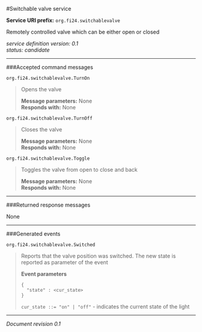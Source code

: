 #Switchable valve service

**Service URI prefix:**    `org.fi24.switchablevalve`

Remotely controlled valve which can be either open or closed

*service definition version: 0.1*  
*status: candidate*

---

###Accepted command messages

`org.fi24.switchablevalve.TurnOn`

> Opens the valve
> 
> **Message parameters:** None  
> **Responds with:** None


`org.fi24.switchablevalve.TurnOff` 

> Closes the valve
> 
>**Message parameters:** None  
>**Responds with:** None

`org.fi24.switchablevalve.Toggle`

> Toggles the valve from open to close and back
> 
>**Message parameters:** None  
>**Responds with:** None

---


###Returned response messages

None

---

###Generated events

`org.fi24.switchablevalve.Switched`

> Reports that the valve position was switched. The new state is reported as parameter of the event
>  
> **Event parameters**
> 
>```
>{
>   "state" : <cur_state>
>}
>```
>
>`cur_state ::= "on" | "off"` - indicates the current state of the light  




---

*Document revision 0.1*
